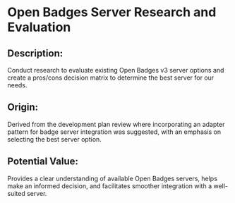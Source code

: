 # Open Badges Server Research and Evaluation

## Description:
Conduct research to evaluate existing Open Badges v3 server options and create a pros/cons decision matrix to determine the best server for our needs.

## Origin:
Derived from the development plan review where incorporating an adapter pattern for badge server integration was suggested, with an emphasis on selecting the best server option.

## Potential Value:
Provides a clear understanding of available Open Badges servers, helps make an informed decision, and facilitates smoother integration with a well-suited server. 